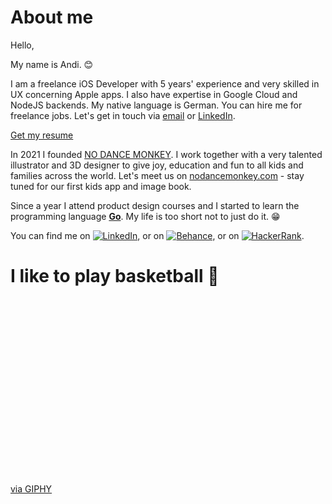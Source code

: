 # About me

Hello,

My name is Andi. :blush:

I am a freelance iOS Developer with 5 years' experience and very skilled in UX concerning Apple apps. I also have expertise in Google Cloud and NodeJS backends. My native language is German. You can hire me for freelance jobs. Let's get in touch via [email](https://www.andireuter.com/contact) or [LinkedIn](https://www.linkedin.com/in/andreasreuter).

[Get my resume](https://www.andireuter.com/s/Andreas-Reuter-Resume-EN-latest-6l5n.pdf)

In 2021 I founded [NO DANCE MONKEY](https://www.nodancemonkey.com). I work together with a very talented illustrator and 3D designer to give joy, education and fun to all kids and families across the world. Let's meet us on [nodancemonkey.com](https://www.nodancemonkey.com) - stay tuned for our first kids app and image book.

Since a year I attend product design courses and I started to learn the programming language [**Go**](https://www.golang.org). My life is too short not to just do it. :grin:

You can find me on [![LinkedIn][1.2]][1], or on [![Behance][2.2]][2], or on [![HackerRank][3.2]][3].

[1.2]: https://raw.githubusercontent.com/andreasreuter/andreasreuter/main/img/linkedin.png (LinkedIn icon)
[2.2]: https://raw.githubusercontent.com/andreasreuter/andreasreuter/main/img/behance.png (Behance icon)
[3.2]: https://raw.githubusercontent.com/andreasreuter/andreasreuter/main/img/hackerrank.png (HackerRank icon)

[1]: https://www.linkedin.com/in/andreasreuter
[2]: https://www.behance.net/andireuter
[3]: https://www.hackerrank.com/andreasreuter

# I like to play basketball :basketball:

<div style="width:100%;height:0;padding-bottom:56%;position:relative;"><img src="https://i.giphy.com/media/xT0GqIu6NyR7C1f2IU/giphy.webp" alt=""></div><p><a href="https://giphy.com/gifs/zach-xT0GqIu6NyR7C1f2IU">via GIPHY</a></p>
